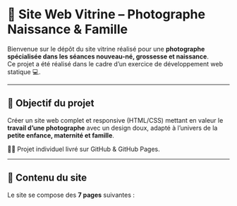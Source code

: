 # 📸 Site Web Vitrine – Photographe Naissance & Famille

Bienvenue sur le dépôt du site vitrine réalisé pour une **photographe spécialisée dans les séances nouveau-né, grossesse et naissance**.  
Ce projet a été réalisé dans le cadre d’un exercice de développement web statique 💻.

---

## 🎯 Objectif du projet

Créer un site web complet et responsive (HTML/CSS) mettant en valeur le **travail d’une photographe** avec un design doux, adapté à l’univers de la **petite enfance, maternité et famille**.

🧑‍💻 Projet individuel livré sur GitHub & GitHub Pages.

---

## 🧩 Contenu du site

Le site se compose des **7 pages** suivantes :


